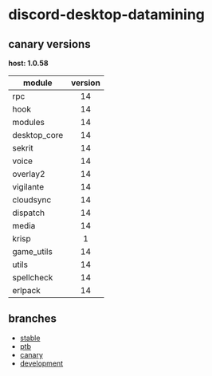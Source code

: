 # discord-desktop-datamining

## canary versions

**host: 1.0.58**

| module | version |
| ------ | :-----: |
| rpc | 14 |
| hook | 14 |
| modules | 14 |
| desktop_core | 14 |
| sekrit | 14 |
| voice | 14 |
| overlay2 | 14 |
| vigilante | 14 |
| cloudsync | 14 |
| dispatch | 14 |
| media | 14 |
| krisp | 1 |
| game_utils | 14 |
| utils | 14 |
| spellcheck | 14 |
| erlpack | 14 |

## branches

- [stable](https://github.com/OpenAsar/discord-desktop-datamining/tree/stable)
- [ptb](https://github.com/OpenAsar/discord-desktop-datamining/tree/ptb)
- [canary](https://github.com/OpenAsar/discord-desktop-datamining/tree/canary)
- [development](https://github.com/OpenAsar/discord-desktop-datamining/tree/development)